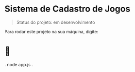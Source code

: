 <h1>Sistema de Cadastro de Jogos </h1>

> Status do projeto: em desenvolvimento

Para rodar este projeto na sua máquina, digite:

# 🔨
.
node app.js
.
